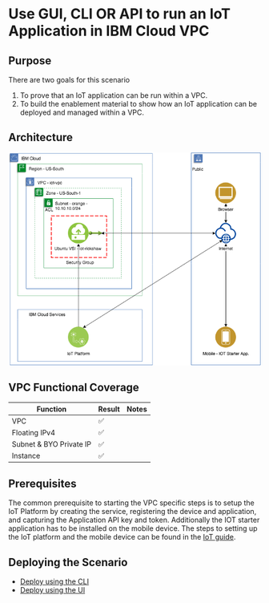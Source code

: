 # Use GUI, CLI OR API to run an IoT Application in IBM Cloud VPC

## Purpose

There are two goals for this scenario
1. To prove that an IoT application can be run within a VPC.
2. To build the enablement material to show how an IoT application can be deployed and managed within a VPC.

## Architecture

![](IoTdiagram05-30-19.png)

## VPC Functional Coverage
| Function | Result | Notes |
| -------- | ------ | ----- |
| VPC | :white_check_mark: | |
| Floating IPv4 | :white_check_mark: | |
| Subnet & BYO Private IP | :white_check_mark: | |
| Instance| :white_check_mark: | | |

## Prerequisites
The common prerequisite to starting the VPC specific steps is to setup the IoT Platform by creating the service, registering the device and application, and capturing the Application API key and token. Additionally the IOT starter application has to be installed on the mobile device. The steps to setting up the IoT platform and the mobile device can be found in the [IoT guide](IoT.md).

## Deploying the Scenario
* [Deploy using the CLI](CLI.md)
* [Deploy using the UI](UI.md)
